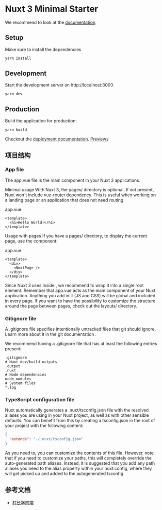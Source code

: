# Nuxt 3 Minimal Starter

We recommend to look at the [documentation](https://v3.nuxtjs.org).

## Setup

Make sure to install the dependencies

```bash
yarn install
```

## Development

Start the development server on http://localhost:3000

```bash
yarn dev
```

## Production

Build the application for production:

```bash
yarn build
```

Checkout the [deployment documentation](https://v3.nuxtjs.org/docs/deployment).
[Previews](https://my-nextjs-app-weld.vercel.app/)

## 项目结构

### App file

The app.vue file is the main component in your Nuxt 3 applications.

Minimal usage
With Nuxt 3, the pages/ directory is optional. If not present, Nuxt won't include vue-router dependency. This is useful when working on a landing page or an application that does not need routing.

app.vue

```vue
<template>
  <h1>Hello World!</h1>
</template>
```

Usage with pages
If you have a pages/ directory, to display the current page, use the <NuxtPage> component:

app.vue

```vue
<template>
  <div>
    <NuxtPage />
  </div>
</template>
```

Since Nuxt 3 uses <Suspense> inside <NuxtPage>, we recommend to wrap it into a single root element.
Remember that app.vue acts as the main component of your Nuxt application. Anything you add in it (JS and CSS) will be global and included in every page.
If you want to have the possibility to customize the structure around the page between pages, check out the layouts/ directory.

### Gitignore file

A .gitignore file specifies intentionally untracked files that git should ignore. Learn more about it in the git documentation .

We recommend having a .gitignore file that has at least the following entries present:

```
.gitignore
# Nuxt dev/build outputs
.output
.nuxt
# Node dependencies
node_modules
# System files
*.log
```

### TypeScript configuration file

Nuxt automatically generates a .nuxt/tsconfig.json file with the resolved aliases you are using in your Nuxt project, as well as with other sensible defaults. You can benefit from this by creating a tsconfig.json in the root of your project with the following content:

```json
{
  "extends": "./.nuxt/tsconfig.json"
}
```

As you need to, you can customize the contents of this file. However, note that if you need to customize your paths, this will completely override the auto-generated path aliases. Instead, it is suggested that you add any path aliases you need to the alias property within your nuxt.config, where they will get picked up and added to the autogenerated tsconfig.

## 参考文档

- [村长学前端](https://juejin.cn/post/7037336504418435103)

